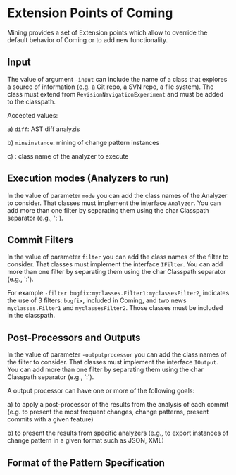 # Extension Points of Coming


Mining provides a set of Extension points which allow to override the default behavior of Coming or to add new functionality.


##  Input

The value of argument `-input` can include the name of a class that explores a source of information (e.g. a Git repo, a SVN repo, a file system).
The class must extend from `RevisionNavigationExperiment` and must be added to the classpath.

Accepted values:

a) `diff`: AST diff analyzis

b) `mineinstance`: mining of change pattern instances

c) <class name>: class name of the analyzer to execute


## Execution modes (Analyzers to run)


In the value of parameter `mode`  you can add the class names of the Analyzer to consider. That classes must implement the interface `Analyzer`.
You can add more than one filter by separating them using the char Classpath separator (e.g., ':').



##  Commit Filters

In the value of parameter `filter`  you can add the class names of the filter to consider. That classes must implement the interface `IFilter`.
You can add more than one filter by separating them using the char Classpath separator (e.g., ':').

For example `-filter bugfix:myclasses.Filter1:myclassesFilter2`, indicates the use of 3 filters: `bugfix`, included in Coming, and two news  `myclasses.Filter1` and `myclassesFilter2`. Those classes must be included in the classpath.


## Post-Processors and Outputs

In the value of parameter `-outputprocessor`  you can add the class names of the filter to consider. That classes must implement the interface `IOutput`.
You can add more than one filter by separating them using the char Classpath separator (e.g., ':').

A output processor can have one or more of the following goals:

a) to apply a post-processor of the results from the analysis of each commit (e.g. to present the most frequent changes, change patterns, present commits with a given feature)

b) to present the results from specific analyzers (e.g., to export instances of change pattern in a given format such as JSON, XML)


## Format of the Pattern Specification